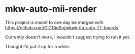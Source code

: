 # mkw-auto-mii-render

This project is meant to one day be merged with https://github.com/GiGGioSo/mkwii-ita-auto-TT-boards.

Currently doesn't work, I wouldn't suggest trying to run it yet.

Thought I'd put it up for a while.
